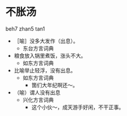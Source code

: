 # 不胀汤
beh7 zhan5 tan1
+ ［喻］没多大发作（出息）。
  * 东台方言词典
+ 粮食放入锅里煮饭，涨头不大。
  * 如东方言词典
+ 比喻举止轻浮，没有出息。
  * 如东方言词典
    - 箇们大年纪啊还～。
+ （喻）谓人没有出息
  * 兴化方言词典
    - 这个小伙～，成天游手好闲，不干正事。
